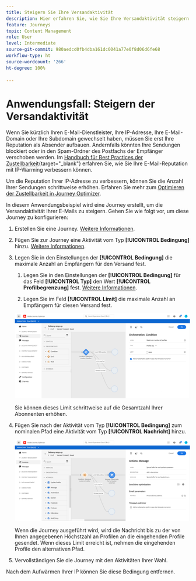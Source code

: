 ```yaml
---
title: Steigern Sie Ihre Versandaktivität
description: Hier erfahren Sie, wie Sie Ihre Versandaktivität steigern können.
feature: Journeys
topic: Content Management
role: User
level: Intermediate
source-git-commit: 980aedcd0fb4dba161dc0041a77e0f8d06d6fe68
workflow-type: ht
source-wordcount: '266'
ht-degree: 100%

---
```



# Anwendungsfall: Steigern der Versandaktivität

Wenn Sie kürzlich Ihren E-Mail-Dienstleister, Ihre IP-Adresse, Ihre E-Mail-Domain oder Ihre Subdomain gewechselt haben, müssen Sie erst Ihre Reputation als Absender aufbauen. Andernfalls könnten Ihre Sendungen blockiert oder in den Spam-Ordner des Postfachs der Empfänger verschoben werden. Im [Handbuch für Best Practices der Zustellbarkeit](https://experienceleague.adobe.com/docs/deliverability-learn/deliverability-best-practice-guide/additional-resources/generic-resources/increase-reputation-with-ip-warming.html?lang=de){target=&quot;_blank&quot;} erfahren Sie, wie Sie Ihre E-Mail-Reputation mit IP-Warming verbessern können.

Um die Reputation Ihrer IP-Adresse zu verbessern, können Sie die Anzahl Ihrer Sendungen schrittweise erhöhen. Erfahren Sie mehr zum [Optimieren der Zustellbarkeit in Journey Optimizer](../deliverability.md).

In diesem Anwendungsbeispiel wird eine Journey erstellt, um die Versandaktivität Ihrer E-Mails zu steigern. Gehen Sie wie folgt vor, um diese Journey zu konfigurieren:

1. Erstellen Sie eine Journey. [Weitere Informationen](journey-gs.md).

1. Fügen Sie zur Journey eine Aktivität vom Typ **[!UICONTROL Bedingung]** hinzu. [Weitere Informationen](condition-activity.md).

1. Legen Sie in den Einstellungen der **[!UICONTROL Bedingung]** die maximale Anzahl an Empfängern für den Versand fest.

   1. Legen Sie in den Einstellungen der **[!UICONTROL Bedingung]** für das Feld **[!UICONTROL Typ]** den Wert **[!UICONTROL Profilbegrenzung]** fest. [Weitere Informationen](condition-activity.md#profile_cap).

   1. Legen Sie im Feld **[!UICONTROL Limit]** die maximale Anzahl an Empfängern für diesen Versand fest.

   ![](../assets/profile-cap-condition.png)

   Sie können dieses Limit schrittweise auf die Gesamtzahl Ihrer Abonnenten erhöhen.

1. Fügen Sie nach der Aktivität vom Typ **[!UICONTROL Bedingung]** zum nominalen Pfad eine Aktivität vom Typ **[!UICONTROL Nachricht]** hinzu.

   ![](../assets/ramp-up-deliveries-message.png)

   Wenn die Journey ausgeführt wird, wird die Nachricht bis zu der von Ihnen angegebenen Höchstzahl an Profilen an die eingehenden Profile gesendet. Wenn dieses Limit erreicht ist, nehmen die eingehenden Profile den alternativen Pfad.

1. Vervollständigen Sie die Journey mit den Aktivitäten Ihrer Wahl.

Nach dem Aufwärmen Ihrer IP können Sie diese Bedingung entfernen.





